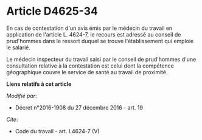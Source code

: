 # Article D4625-34

En cas de contestation d'un avis émis par le médecin du travail en application de l'article L. 4624-7, le recours est adressé
au conseil de prud'hommes dans le ressort duquel se trouve l'établissement qui emploie le salarié. 

Le médecin inspecteur du travail saisi par le conseil de prud'hommes d'une consultation relative à la contestation est celui
dont la compétence géographique couvre le service de santé au travail de proximité.

**Liens relatifs à cet article**

_Modifié par_:

  - Décret n°2016-1908 du 27 décembre 2016 - art. 19

_Cite_:

  - Code du travail - art. L4624-7 (V)
